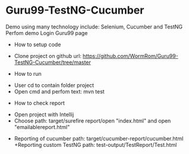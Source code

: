 # Guru99-TestNG-Cucumber
Demo using many technology include: Selenium, Cucumber and TestNG
Perfom demo Login Guru99 page
* How to setup code
- Clone project on github url: https://github.com/WormRom/Guru99-TestNG-Cucumber/tree/master
* How to run
- User cd to contain folder project
- Open cmd and perfom text: mvn test
* How to check report
- Open project with Intellij
- Choose path: target/surefire report/open "index.html" and open "emailablereport.html"
+ Reporting of cucumber path: target/cucumber-report/cucumber.html
+Reporting custom TestNG path: test-output/TestReport/Test.html
